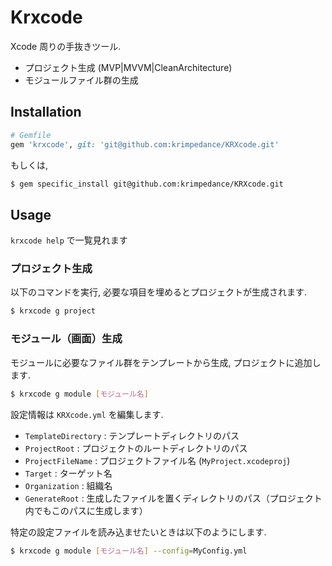 # Krxcode

Xcode 周りの手抜きツール.

+ プロジェクト生成 (MVP|MVVM|CleanArchitecture)
+ モジュールファイル群の生成

## Installation

```ruby
# Gemfile
gem 'krxcode', git: 'git@github.com:krimpedance/KRXcode.git'
```

もしくは,

```bash
$ gem specific_install git@github.com:krimpedance/KRXcode.git
```

## Usage

`krxcode help` で一覧見れます

### プロジェクト生成

以下のコマンドを実行, 必要な項目を埋めるとプロジェクトが生成されます.

```bash
$ krxcode g project
```

### モジュール（画面）生成

モジュールに必要なファイル群をテンプレートから生成, プロジェクトに追加します.

```bash
$ krxcode g module [モジュール名]
```

設定情報は `KRXcode.yml` を編集します.

+ `TemplateDirectory` : テンプレートディレクトリのパス
+ `ProjectRoot` : プロジェクトのルートディレクトリのパス
+ `ProjectFileName` : プロジェクトファイル名 (`MyProject.xcodeproj`)
+ `Target` : ターゲット名
+ `Organization` : 組織名
+ `GenerateRoot` : 生成したファイルを置くディレクトリのパス（プロジェクト内でもこのパスに生成します）

特定の設定ファイルを読み込ませたいときは以下のようにします.

```bash
$ krxcode g module [モジュール名] --config=MyConfig.yml
```
